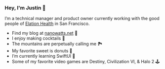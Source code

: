 ### Hey, I'm Justin 👋

I’m a technical manager and product owner currently working with the good people of [Elation Health](https://www.elationhealth.com/) in San Francisco.

* Find my blog at [nanowatts.net](http://nanowatts.net) 🤠
* I enjoy making cocktails 🥃
* The mountains are perpetually calling me 🏞
* My favorite sweet is donuts 🍩
* I’m currently learning SwiftUI 🌱
* Some of my favorite video games are Destiny, Civilization VI, & Halo 2 🕹
